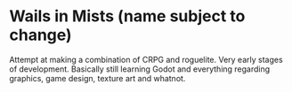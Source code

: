 # Wails in Mists (name subject to change)

Attempt at making a combination of CRPG and roguelite. Very early stages of
development. Basically still learning Godot and everything regarding graphics,
game design, texture art and whatnot.
